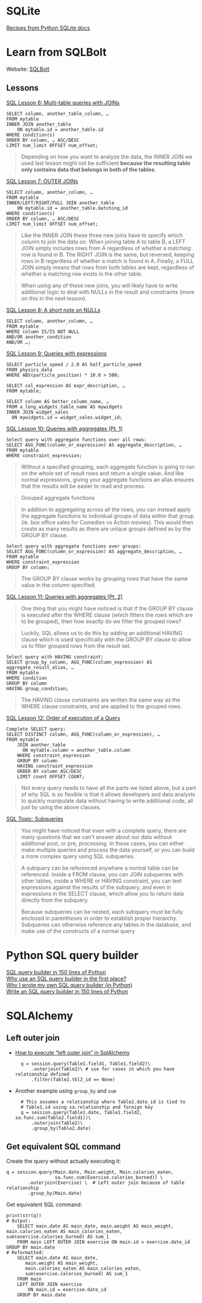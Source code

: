 
# SQLite

[Recipes from Python SQLite docs](https://rednafi.github.io/reflections/recipes-from-python-sqlite-docs.html)


# Learn from SQLBolt

Website: [SQLBolt](https://sqlbolt.com)

## Lessons

[SQL Lesson 6: Multi-table queries with JOINs](https://sqlbolt.com/lesson/select_queries_with_joins) 

    SELECT column, another_table_column, …
    FROM mytable
    INNER JOIN another_table 
        ON mytable.id = another_table.id
    WHERE condition(s)
    ORDER BY column, … ASC/DESC
    LIMIT num_limit OFFSET num_offset;
    
    
>Depending on how you want to analyze the data, the INNER JOIN we used last lesson might not be sufficient **because the resulting table only contains data that belongs in both of the tables**.


[SQL Lesson 7: OUTER JOINs](https://sqlbolt.com/lesson/select_queries_with_outer_joins)

    SELECT column, another_column, …
    FROM mytable
    INNER/LEFT/RIGHT/FULL JOIN another_table 
        ON mytable.id = another_table.matching_id
    WHERE condition(s)
    ORDER BY column, … ASC/DESC
    LIMIT num_limit OFFSET num_offset;
    
>Like the INNER JOIN these three new joins have to specify which column to join the data on.
When joining table A to table B, a LEFT JOIN simply includes rows from A regardless of whether a matching row is found in B. The RIGHT JOIN is the same, but reversed, keeping rows in B regardless of whether a match is found in A. Finally, a FULL JOIN simply means that rows from both tables are kept, regardless of whether a matching row exists in the other table.

>When using any of these new joins, you will likely have to write additional logic to deal with NULLs in the result and constraints (more on this in the next lesson).


[SQL Lesson 8: A short note on NULLs](https://sqlbolt.com/lesson/select_queries_with_nulls)

    SELECT column, another_column, …
    FROM mytable
    WHERE column IS/IS NOT NULL
    AND/OR another_condition
    AND/OR …;
    
[SQL Lesson 9: Queries with expressions](https://sqlbolt.com/lesson/select_queries_with_expressions)

    SELECT particle_speed / 2.0 AS half_particle_speed
    FROM physics_data
    WHERE ABS(particle_position) * 10.0 > 500;

    SELECT col_expression AS expr_description, …
    FROM mytable;
    
    SELECT column AS better_column_name, …
    FROM a_long_widgets_table_name AS mywidgets
    INNER JOIN widget_sales
      ON mywidgets.id = widget_sales.widget_id;
      

[SQL Lesson 10: Queries with aggregates (Pt. 1)](https://sqlbolt.com/lesson/select_queries_with_aggregates)

    Select query with aggregate functions over all rows:
    SELECT AGG_FUNC(column_or_expression) AS aggregate_description, …
    FROM mytable
    WHERE constraint_expression;
    
>Without a specified grouping, each aggregate function is going to run on the whole set of result rows and return a single value. And like normal expressions, giving your aggregate functions an alias ensures that the results will be easier to read and process.

>Grouped aggregate functions

>In addition to aggregating across all the rows, you can instead apply the aggregate functions to individual groups of data within that group (ie. box office sales for Comedies vs Action movies).
This would then create as many results as there are unique groups defined as by the GROUP BY clause.

    Select query with aggregate functions over groups:
    SELECT AGG_FUNC(column_or_expression) AS aggregate_description, …
    FROM mytable
    WHERE constraint_expression
    GROUP BY column;

>The GROUP BY clause works by grouping rows that have the same value in the column specified.

[SQL Lesson 11: Queries with aggregates (Pt. 2)](https://sqlbolt.com/lesson/select_queries_with_aggregates_pt_2)

>One thing that you might have noticed is that if the GROUP BY clause is executed after the WHERE clause (which filters the rows which are to be grouped), then how exactly do we filter the grouped rows?

>Luckily, SQL allows us to do this by adding an additional HAVING clause which is used specifically with the GROUP BY clause to allow us to filter grouped rows from the result set.

    Select query with HAVING constraint:
    SELECT group_by_column, AGG_FUNC(column_expression) AS aggregate_result_alias, …
    FROM mytable
    WHERE condition
    GROUP BY column
    HAVING group_condition;

>The HAVING clause constraints are written the same way as the WHERE clause constraints, and are applied to the grouped rows.

[SQL Lesson 12: Order of execution of a Query](https://sqlbolt.com/lesson/select_queries_order_of_execution)

    Complete SELECT query:
    SELECT DISTINCT column, AGG_FUNC(column_or_expression), …
    FROM mytable
        JOIN another_table
          ON mytable.column = another_table.column
        WHERE constraint_expression
        GROUP BY column
        HAVING constraint_expression
        ORDER BY column ASC/DESC
        LIMIT count OFFSET COUNT;

>Not every query needs to have all the parts we listed above, but a part of why SQL is so flexible is that it allows developers and data analysts to quickly manipulate data without having to write additional code, all just by using the above clauses.

[SQL Topic: Subqueries](https://sqlbolt.com/topic/subqueries)

>You might have noticed that even with a complete query, there are many questions that we can't answer about our data without additional post, or pre, processing. In these cases, you can either make multiple queries and process the data yourself, or you can build a more complex query using SQL subqueries.

>A subquery can be referenced anywhere a normal table can be referenced. Inside a FROM clause, you can JOIN subqueries with other tables, inside a WHERE or HAVING constraint, you can test expressions against the results of the subquery, and even in expressions in the SELECT clause, which allow you to return data directly from the subquery.
>
>Because subqueries can be nested, each subquery must be fully enclosed in parentheses in order to establish proper hierarchy. Subqueries can otherwise reference any tables in the database, and make use of the constructs of a normal query


# Python SQL query builder
  
[SQL query builder in 150 lines of Python](https://death.andgravity.com/query-builder)  
[Why use an SQL query builder in the first place?](https://death.andgravity.com/query-builder-why)  
[Why I wrote my own SQL query builder (in Python)](https://death.andgravity.com/own-query-builder)  
[Write an SQL query builder in 150 lines of Python](https://death.andgravity.com/query-builder-how)



# SQLAlchemy

## Left outer join

- [How to execute “left outer join” in SqlAlchemy](https://stackoverflow.com/questions/26142304/how-to-execute-left-outer-join-in-sqlalchemy)

        q = session.query(Table1.field1, Table1.field2)\
            .outerjoin(Table2)\ # use for cases in which you have relationship defined
            .filter(Table2.tbl2_id == None)

- Another example using `group_by` and `sum`

        # This assumes a relationship where Table2.date_id is tied to
        # Table1.id using sa.relationship and foreign key
        q = session.query(Table1.date, Table1.field2, sa.func.sum(Table2.field1))\
            .outerjoin(Table2)\
            .group_by(Table2.date)

## Get equivalent SQL command

Create the query without actually executing it:

    q = session.query(Main.date, Main.weight, Main.calories_eaten, 
                      sa.func.sum(Exercise.calories_burned)) \
            .outerjoin(Exercise) \  # Left outer join because of table relationship
            .group_by(Main.date)

Get equivalent SQL command:

    print(str(q))
    # Output:
        SELECT main.date AS main_date, main.weight AS main_weight, main.calories_eaten AS main_calories_eaten, sum(exercise.calories_burned) AS sum_1 
        FROM main LEFT OUTER JOIN exercise ON main.id = exercise.date_id GROUP BY main.date
    # Reformatted:
        SELECT main.date AS main_date, 
           main.weight AS main_weight, 
           main.calories_eaten AS main_calories_eaten, 
           sum(exercise.calories_burned) AS sum_1 
        FROM main 
        LEFT OUTER JOIN exercise 
            ON main.id = exercise.date_id 
        GROUP BY main.date
        
